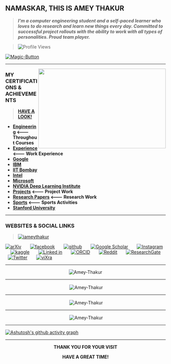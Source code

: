 ## NAMASKAR, THIS IS AMEY THAKUR

>**_I'm a computer engineering student and a self-paced learner who loves to do research and learn new things every day. Committed to successful project rollouts with the ability to work with all types of personalities. Proud team player._**

> ![Profile Views](https://komarev.com/ghpvc/?username=Amey-Thakur&color=blue&style=flat-square&label=PROFILE+VIEWS) 

[![Magic-Button](https://user-images.githubusercontent.com/54937357/217109116-998561ce-6ded-47cc-8678-6e06b5f884de.png)](http://make-everything-ok.com)


<!--


> **[![AMEY THAKUR RESUME]()          <--- Résumé**

### The Evolution of Trust

People no longer trust each other. Why? And how can we fix it? An interactive guide to the game theory of trust: https://ncase.me/trust

git config --global user.email ameythakur20@gmail.com

**Amey-Thakur/Amey-Thakur** is a ✨ _special_ ✨ repository because its `README.md` (this file) appears on your GitHub profile.

Here are some ideas to get you started:

- 🔭 I’m currently working on ...
- 🌱 I’m currently learning ...
- 👯 I’m looking to collaborate on ...
- 🤔 I’m looking for help with ...
- 💬 Ask me about ...
- 📫 How to reach me: ...
- 😄 Pronouns: ...
- ⚡ Fun fact: ...

```bash
.
├── code
│   └── Data_preparation_and_Analysis.ipynb
├── input
│   ├── sample_submission.xlsx
│   ├── test.csv
│   └── train.csv
├── README.md
└── submissions
```

><script type="text/javascript" id="clstr_globe" src="//clustrmaps.com/globe.js?d=cxlrMN5wWP41_0DwBeGslb9fN4hgPgEac7FMGQ4wQ_0"></script>

> <div class="badge-base LI-profile-badge" data-locale="en_US" data-size="large" data-theme="dark" data-type="HORIZONTAL" data-vanity="amey-thakur" data-version="v1"><a class="badge-base__link LI-simple-link" href="https://in.linkedin.com/in/amey-thakur?trk=profile-badge">AMEY THAKUR</a></div>

<p align="center"> 
  Visitor count<br>
  <img src="https://profile-counter.glitch.me/Amey-Thakur/count.svg" />
</p>

:white_check_mark:
:x:

> [![AMEY THAKUR RESUME](https://user-images.githubusercontent.com/54937357/141251527-ebc8c288-dce7-48e6-98f4-d6ebce4ec68d.png)](https://rxresu.me/r/3rmr8o)

>![Profile Views](https://komarev.com/ghpvc/?username=Amey-Thakur&color=brightgreen&style=flat-square&label=PROFILE+VIEWS)

<a href="https://github.com/Amey-Thakur/github-readme-activity-graph"><img alt="Amey's ACTIVITY GRAPH" src="https://activity-graph.herokuapp.com/graph?username=Amey-Thakur&bg_color=0D1117&color=FFFFFF&line=FFFFFF&point=FFFFFF&hide_border=true" /></a>


[![Clubhouse](https://user-images.githubusercontent.com/54937357/128518748-dbbf03b9-cb23-4867-a376-3099bddbbf5e.png)](https://www.clubhouse.com/@ameythakur) &nbsp; &nbsp; &nbsp;

[![Telegram](https://user-images.githubusercontent.com/54937357/126516748-eeb985b4-1341-4e6d-9cf1-d3f0d8ec6a91.jpg)](https://t.me/ameythakur) &nbsp; &nbsp; &nbsp;


---


-->


---

<img align="right" height="250" width="400" src="https://media3.giphy.com/media/p4NLw3I4U0idi/giphy.gif?cid=ecf05e47u651twctsezhzbsw8myzchukcjxu7oeakq3ujf17&rid=giphy.gif" />

### MY CERTIFICATIONS & ACHIEVEMENTS

>**[HAVE A LOOK!](https://github.com/Amey-Thakur/ACHIEVEMENTS#readme)**

 - **[Engineering](https://github.com/Amey-Thakur/ACHIEVEMENTS#engineering)          <--- Throughout Courses**
 - **[Experience](https://github.com/Amey-Thakur/ACHIEVEMENTS#experience)          <--- Work Experience**
 - **[Google](https://github.com/Amey-Thakur/ACHIEVEMENTS#google)**
 - **[IBM](https://github.com/Amey-Thakur/ACHIEVEMENTS#ibm)**
 - **[IIT Bombay](https://github.com/Amey-Thakur/ACHIEVEMENTS#iit-bombay)**
 - **[Intel](https://github.com/Amey-Thakur/ACHIEVEMENTS#intel)**
 - **[Microsoft](https://github.com/Amey-Thakur/ACHIEVEMENTS#microsoft)**
 - **[NVIDIA Deep Learning Institute](https://github.com/Amey-Thakur/ACHIEVEMENTS#nvidia-deep-learning-institute)**
 - **[Projects](https://github.com/Amey-Thakur/ACHIEVEMENTS#projects)          <--- Project Work**
 - **[Research Papers](https://github.com/Amey-Thakur/ACHIEVEMENTS#research-papers)          <--- Research Work**
 - **[Sports](https://github.com/Amey-Thakur/ACHIEVEMENTS/#sports)          <--- Sports Activities**
 - **[Stanford University](https://github.com/Amey-Thakur/ACHIEVEMENTS#stanford-university)**

---

### WEBSITES & SOCIAL LINKS

><a href="https://twitter.com/iameythakur" target="blank"><img src="https://img.shields.io/twitter/follow/iameythakur?logo=twitter&style=for-the-badge&color=blue&style=flat-square" alt="iameythakur" /></a>

[![arXiv](https://user-images.githubusercontent.com/54937357/128647010-e941096e-1aa8-42b0-9b43-6d350918ad62.jpg)](https://arxiv.org/a/thakur_a_3.html) &nbsp; &nbsp; &nbsp;
[![facebook](https://user-images.githubusercontent.com/54937357/127763744-3a5c9e3d-16b0-4633-a462-054c054830f4.png)](https://www.facebook.com/iameythakur) &nbsp; &nbsp; &nbsp;
[![github](https://user-images.githubusercontent.com/54937357/126553108-d50d51f3-5d73-46a9-bd47-9ce55eae1d4c.png)](https://github.com/Amey-Thakur) &nbsp; &nbsp; &nbsp;
[![Google Scholar](https://user-images.githubusercontent.com/54937357/128647066-f7ad94a4-9238-475a-8b05-31d623e7bccc.png)](https://scholar.google.com/citations?user=0inooPgAAAAJ) &nbsp; &nbsp; &nbsp;
[![Instagram](https://user-images.githubusercontent.com/54937357/128647103-fc9fe915-e8b1-4152-b5d8-51b42933953a.jpg)](https://www.instagram.com/iameythakur) &nbsp; &nbsp; &nbsp;
[![kaggle](https://user-images.githubusercontent.com/54937357/126513065-fc04f954-a3b4-4e9d-878b-92b6c0d61753.jpg)](https://www.kaggle.com/ameythakur20) &nbsp; &nbsp; &nbsp;
[![Linked in](https://user-images.githubusercontent.com/54937357/126513520-a9a3a301-101c-4e39-ab00-a2ec114da8e7.png)](https://www.linkedin.com/in/amey-thakur/) &nbsp; &nbsp; &nbsp;
[![ORCID](https://user-images.githubusercontent.com/54937357/126552299-08592769-5f9b-4bd5-98a1-64dd74945a28.png)](https://orcid.org/0000-0001-5644-1575) &nbsp; &nbsp; &nbsp;
[![Reddit](https://user-images.githubusercontent.com/54937357/126513868-f71f58df-ea51-42ff-aa92-77e57a6c445e.png)](https://www.reddit.com/user/iameythakur) &nbsp; &nbsp; &nbsp;
[![ResearchGate](https://user-images.githubusercontent.com/54937357/126514422-ba0e7de1-cbc2-4186-94d9-39e8a22c1c78.png)](https://www.researchgate.net/profile/Amey-Thakur) &nbsp; &nbsp; &nbsp;
[![Twitter](https://user-images.githubusercontent.com/54937357/126516637-c9c166c1-a377-4d5b-a16b-37a29143121a.png)](https://twitter.com/iameythakur) &nbsp; &nbsp; &nbsp;
[![viXra](https://user-images.githubusercontent.com/54937357/130921525-903f04db-8b12-40d1-b995-b9cbeed97137.jpg)](https://vixra.org/author/amey_thakur)

---

<p align="center"> <img align="center" a href="https://github.com/ryo-ma/github-profile-trophy" target="blank"><img src="https://github-profile-trophy.vercel.app/?username=Amey-Thakur&margin-w=30" alt="Amey-Thakur" /></a> </p>

---

<p align="center">&nbsp;<img align="center" src="https://github-readme-stats.vercel.app/api/top-langs/?username=Amey-Thakur&langs_count=8&count_private=true&layout=compact&theme=react&hide_border=true&bg_color=0D1117" alt="Amey-Thakur" /></p>

---

<p align="center">&nbsp;<img align="center" src="https://github-readme-stats.vercel.app/api?username=Amey-Thakur&show_icons=true&count_private=true&theme=react&hide_border=true&bg_color=0D1117" alt="Amey-Thakur" /></p>

---

<p align="center">&nbsp;<img align="center" src="https://github-readme-streak-stats.herokuapp.com/?user=Amey-Thakur&theme=black-ice&hide_border=true&stroke=0000&background=060A0CD0" alt="Amey-Thakur" /></p>

---

<!--

<a href="https://github.com/Amey-Thakur/github-readme-activity-graph"><img alt="Amey's ACTIVITY GRAPH" src="https://activity-graph.herokuapp.com/graph?username=Amey-Thakur&bg_color=0D1117&color=FFFFFF&line=FFFFFF&point=FFFFFF&hide_border=true" /></a>

-->

[![Ashutosh's github activity graph](https://github-readme-activity-graph.cyclic.app/graph?username=Amey-Thakur&bg_color=000000&color=ffffff&line=00ccff&point=ffffff&area=true&hide_border=true)](https://github.com/ashutosh00710/github-readme-activity-graph)

---

**<p align="center"> <b> THANK YOU FOR YOUR VISIT <b> </p>**

**<p align="center"> <b> HAVE A GREAT TIME! <b> </p>**

##
